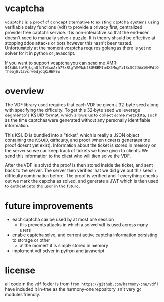 # vcaptcha

vcaptcha is a proof of concept alternative to existing captcha systems using verifiable delay functions (vdf) to provide a privacy first, centralized provider free captcha service. It is non-interactive so that the end-user doesn't need to manually solve a puzzle. It in theory should be effective at stopping ddos attacks or bots however this hasn't been tested. Unfortunately at the moment vcaptcha requires golang as there is yet no solver for it in python or javascript.

If you want to support vcaptcha you can send me XMR: `848dhb5aP9jLgnQfdTv3xnArh77xRSgTAWNxhf8U98BMfn4X2MngYi1ScSC2JAo16MPdtQfheojBv12vcrwedjdqKLHEPSw`

# overview

The VDF library used requires that each VDF be given a 32-byte seed along with specifying the difficulty. To get this 32-byte seed we leverage segmentio's KSUID format, which allows us to collect some metadata, such as the time captchas were generated without any personally identifiable information.

This KSUID is bundled into a "ticket" which is really a JSON object containing the KSUID, difficulty, and proof (when ticket is generated the proof doesnt yet exist). Information about the ticket is stored in memory on the server so we can keep track of tickets we have given to clients. We send this information to the client who will then solve the VDF.

After the VDF is solved the proof is then stored inside the ticket, and sent back to the server. The server then verifies that we did give out this seed + difficulty combination before. The proof is verified and if everything checks out we mark the captcha as solved, and generate a JWT which is then used to authenticate the user in the future.

# future improvements

* each captcha can be used by at most one session
  * this prevents attacks in which a solved vdf is used across many users
* enable captcha solve, and current active captcha information persisting to storage or other
  * at the moment it is simply stored in memory
* implement vdf solver in python and javascript


# license

all code in the `vdf` folder is from `from https://github.com/harmony-one/vdf` i have included it in-tree as the harmony-one repository isn't very go modules friendly.